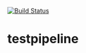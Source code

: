 
[![Build Status](https://dev.azure.com/sanalkumarparakkad/azurelabs/_apis/build/status/testpipeline.git?branchName=master)](https://dev.azure.com/sanalkumarparakkad/azurelabs/_build/latest?definitionId=3&branchName=master)
# testpipeline
